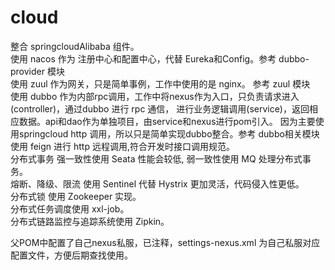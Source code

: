 # cloud
  整合 springcloudAlibaba 组件。</br>
  使用 nacos 作为 注册中心和配置中心，代替 Eureka和Config。参考 dubbo-provider 模块 </br>
  使用 zuul 作为网关，只是简单事例，工作中使用的是 nginx。 参考 zuul 模块 </br>
  使用 dubbo 作为内部rpc调用，工作中将nexus作为入口，只负责请求进入(controller)，通过dubbo 进行 rpc 通信，
进行业务逻辑调用(service)，返回相应数据。api和dao作为单独项目，由service和nexus进行pom引入。
因为主要使用springcloud http 调用，所以只是简单实现dubbo整合。参考 dubbo相关模块 </br>
  使用 feign 进行 http 远程调用,符合开发时接口调用规范。 </br>
  分布式事务 强一致性使用 Seata 性能会较低, 弱一致性使用 MQ 处理分布式事务。 </br>
  熔断、降级、限流 使用 Sentinel 代替 Hystrix 更加灵活，代码侵入性更低。 </br>
  分布式锁 使用 Zookeeper 实现。 </br>
  分布式任务调度使用 xxl-job。 </br>
  分布式链路监控与追踪系统使用 Zipkin。 </br>

  父POM中配置了自己nexus私服，已注释，settings-nexus.xml 为自己私服对应配置文件，方便后期查找使用。</br> 

